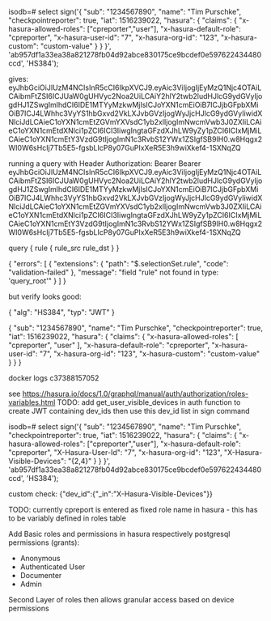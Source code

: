 isodb=# select sign('{ "sub": "1234567890", "name": "Tim Purschke", "checkpointreporter": true, "iat": 1516239022, "hasura": { "claims": { "x-hasura-allowed-roles": ["cpreporter","user"], "x-hasura-default-role": "cpreporter", "x-hasura-user-id": "7", "x-hasura-org-id": "123", "x-hasura-custom": "custom-value" } } }', 'ab957df1a33ea38a821278fb04d92abce830175ce9bcdef0e597622434480ccd', 'HS384');

gives:  eyJhbGciOiJIUzM4NCIsInR5cCI6IkpXVCJ9.eyAic3ViIjogIjEyMzQ1Njc4OTAiLCAibmFtZSI6ICJUaW0gUHVyc2Noa2UiLCAiY2hlY2twb2ludHJlcG9ydGVyIjogdHJ1ZSwgImlhdCI6IDE1MTYyMzkwMjIsICJoYXN1cmEiOiB7ICJjbGFpbXMiOiB7ICJ4LWhhc3VyYS1hbGxvd2VkLXJvbGVzIjogWyJjcHJlcG9ydGVyIiwidXNlciJdLCAieC1oYXN1cmEtZGVmYXVsdC1yb2xlIjogImNwcmVwb3J0ZXIiLCAieC1oYXN1cmEtdXNlci1pZCI6ICI3IiwgIngtaGFzdXJhLW9yZy1pZCI6ICIxMjMiLCAieC1oYXN1cmEtY3VzdG9tIjogImN1c3RvbS12YWx1ZSIgfSB9IH0.w8Hqgx2WI0W6sHcIj7Tb5E5-fgsbLIcP8y07GuPIxXeR5E3h9wiXkef4-1SXNqZQ


running a query with Header
Authorization: Bearer Bearer eyJhbGciOiJIUzM4NCIsInR5cCI6IkpXVCJ9.eyAic3ViIjogIjEyMzQ1Njc4OTAiLCAibmFtZSI6ICJUaW0gUHVyc2Noa2UiLCAiY2hlY2twb2ludHJlcG9ydGVyIjogdHJ1ZSwgImlhdCI6IDE1MTYyMzkwMjIsICJoYXN1cmEiOiB7ICJjbGFpbXMiOiB7ICJ4LWhhc3VyYS1hbGxvd2VkLXJvbGVzIjogWyJjcHJlcG9ydGVyIiwidXNlciJdLCAieC1oYXN1cmEtZGVmYXVsdC1yb2xlIjogImNwcmVwb3J0ZXIiLCAieC1oYXN1cmEtdXNlci1pZCI6ICI3IiwgIngtaGFzdXJhLW9yZy1pZCI6ICIxMjMiLCAieC1oYXN1cmEtY3VzdG9tIjogImN1c3RvbS12YWx1ZSIgfSB9IH0.w8Hqgx2WI0W6sHcIj7Tb5E5-fgsbLIcP8y07GuPIxXeR5E3h9wiXkef4-1SXNqZQ

query {
  rule {
    rule_src
    rule_dst
  }
}

{
  "errors": [
    {
      "extensions": {
        "path": "$.selectionSet.rule",
        "code": "validation-failed"
      },
      "message": "field \"rule\" not found in type: 'query_root'"
    }
  ]
}

but verify looks good: 

{
  "alg": "HS384",
  "typ": "JWT"
}

{
  "sub": "1234567890",
  "name": "Tim Purschke",
  "checkpointreporter": true,
  "iat": 1516239022,
  "hasura": {
    "claims": {
      "x-hasura-allowed-roles": [
        "cpreporter",
        "user"
      ],
      "x-hasura-default-role": "cpreporter",
      "x-hasura-user-id": "7",
      "x-hasura-org-id": "123",
      "x-hasura-custom": "custom-value"
    }
  }
}


docker logs c37388157052

see https://hasura.io/docs/1.0/graphql/manual/auth/authorization/roles-variables.html
TODO: add get_user_visible_devices in auth function to create JWT containing dev_ids 
then use this dev_id list in sign command

isodb=# select sign('{ "sub": "1234567890", "name": "Tim Purschke", "checkpointreporter": true, "iat": 1516239022, "hasura": { "claims": { "x-hasura-allowed-roles": ["cpreporter","user"], "x-hasura-default-role": "cpreporter", "X-Hasura-User-Id": "7", "x-hasura-org-id": "123", "X-Hasura-Visible-Devices": "{2,4}" } } }', 'ab957df1a33ea38a821278fb04d92abce830175ce9bcdef0e597622434480ccd', 'HS384');

custom check: {"dev_id":{"_in":"X-Hasura-Visible-Devices"}}

TODO: currently cpreport is entered as fixed role name in hasura - this has to be variably defined in roles table

Add Basic roles and permissions in hasura respectively postgresql permissions (grants):
- Anonymous
- Authenticated User
- Documenter
- Admin

Second Layer of roles then allows granular access based on device permissions
